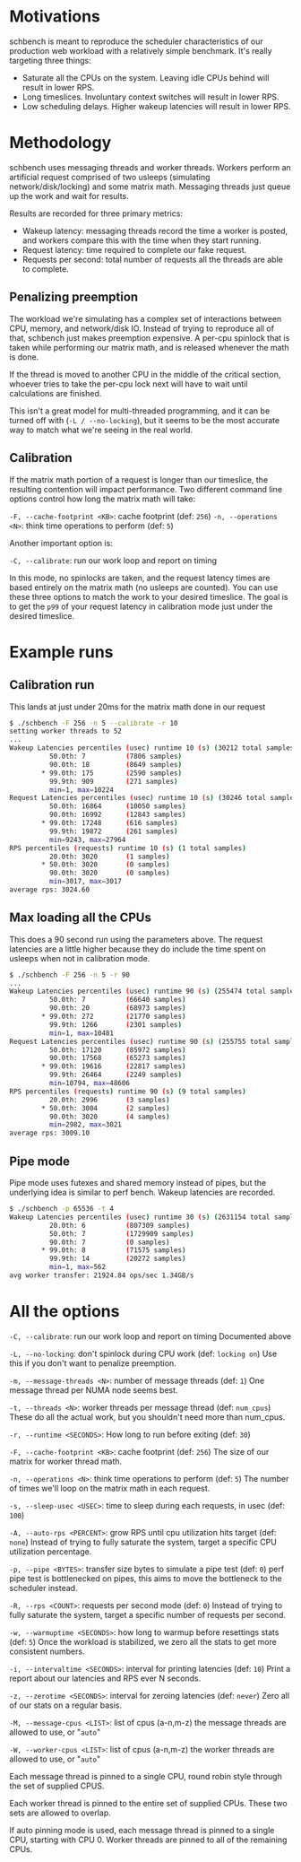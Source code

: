 
# Motivations

schbench is meant to reproduce the scheduler characteristics of our production
web workload with a relatively simple benchmark.  It's really targeting three
things:

- Saturate all the CPUs on the system.  Leaving idle CPUs behind will result in
  lower RPS.
- Long timeslices.  Involuntary context switches will result in lower RPS.
- Low scheduling delays.  Higher wakeup latencies will result in lower RPS.

# Methodology

schbench uses messaging threads and worker threads.  Workers perform an
artificial request comprised of two usleeps (simulating network/disk/locking)
and some matrix math.  Messaging threads just queue up the work and wait for
results.

Results are recorded for three primary metrics:

- Wakeup latency: messaging threads record the time a worker is posted, and
  workers compare this with the time when they start running.
- Request latency: time required to complete our fake request.
- Requests per second: total number of requests all the threads are able to
  complete.

## Penalizing preemption

The workload we're simulating has a complex set of interactions between CPU,
memory, and network/disk IO.  Instead of trying to reproduce all of that,
schbench just makes preemption expensive.   A per-cpu spinlock that is taken
while performing our matrix math, and is released whenever the math is done.

If the thread is moved to another CPU in the middle of the critical section,
whoever tries to take the per-cpu lock next will have to wait until
calculations are finished.

This isn't a great model for multi-threaded programming, and it can be turned
off with (`-L / --no-locking`), but it seems to be the most accurate way to match
what we're seeing in the real world.

## Calibration

If the matrix math portion of a request is longer than our timeslice, the
resulting contention will impact performance.  Two different command line
options control how long the matrix math will take:

`-F, --cache-footprint <KB>`: cache footprint (def: `256`)
`-n, --operations <N>`: think time operations to perform (def: `5`)

Another important option is:

`-C, --calibrate`: run our work loop and report on timing

In this mode, no spinlocks are taken, and the request latency times are based
entirely on the matrix math (no usleeps are counted).  You can use these three
options to match the work to your desired timeslice.  The goal is to get the
`p99` of your request latency in calibration mode just under the desired
timeslice.

# Example runs

## Calibration run

This lands at just under 20ms for the matrix math done in our request

```bash
$ ./schbench -F 256 -n 5 --calibrate -r 10
setting worker threads to 52
...
Wakeup Latencies percentiles (usec) runtime 10 (s) (30212 total samples)
          50.0th: 7          (7806 samples)
          90.0th: 18         (8649 samples)
        * 99.0th: 175        (2590 samples)
          99.9th: 909        (271 samples)
          min=1, max=10224
Request Latencies percentiles (usec) runtime 10 (s) (30246 total samples)
          50.0th: 16864      (10050 samples)
          90.0th: 16992      (12843 samples)
        * 99.0th: 17248      (616 samples)
          99.9th: 19872      (261 samples)
          min=9243, max=27964
RPS percentiles (requests) runtime 10 (s) (1 total samples)
          20.0th: 3020       (1 samples)
        * 50.0th: 3020       (0 samples)
          90.0th: 3020       (0 samples)
          min=3017, max=3017
average rps: 3024.60
```

## Max loading all the CPUs

This does a 90 second run using the parameters above.  The request latencies
are a little higher because they do include the time spent on usleeps when not
in calibration mode.

```bash
$ ./schbench -F 256 -n 5 -r 90
...
Wakeup Latencies percentiles (usec) runtime 90 (s) (255474 total samples)
          50.0th: 7          (66640 samples)
          90.0th: 20         (68973 samples)
        * 99.0th: 272        (21770 samples)
          99.9th: 1266       (2301 samples)
          min=1, max=10481
Request Latencies percentiles (usec) runtime 90 (s) (255755 total samples)
          50.0th: 17120      (85972 samples)
          90.0th: 17568      (65273 samples)
        * 99.0th: 19616      (22817 samples)
          99.9th: 26464      (2249 samples)
          min=10794, max=48606
RPS percentiles (requests) runtime 90 (s) (9 total samples)
          20.0th: 2996       (3 samples)
        * 50.0th: 3004       (2 samples)
          90.0th: 3020       (4 samples)
          min=2982, max=3021
average rps: 3009.10
```

## Pipe mode

Pipe mode uses futexes and shared memory instead of pipes, but the underlying
idea is similar to perf bench.  Wakeup latencies are recorded.

```bash
$ ./schbench -p 65536 -t 4
Wakeup Latencies percentiles (usec) runtime 30 (s) (2631154 total samples)
          20.0th: 6          (807309 samples)
          50.0th: 7          (1729909 samples)
          90.0th: 7          (0 samples)
        * 99.0th: 8          (71575 samples)
          99.9th: 14         (20272 samples)
          min=1, max=562
avg worker transfer: 21924.84 ops/sec 1.34GB/s
```

# All the options

`-C, --calibrate`: run our work loop and report on timing
Documented above

`-L, --no-locking`: don't spinlock during CPU work (def: `locking on`)
Use this if you don't want to penalize preemption.

`-m, --message-threads <N>`: number of message threads (def: `1`)
One message thread per NUMA node seems best.

`-t, --threads <N>`: worker threads per message thread (def: `num_cpus`)
These do all the actual work, but you shouldn't need more than num_cpus.

`-r, --runtime <SECONDS>`: How long to run before exiting (def: `30`)

`-F, --cache-footprint <KB>`: cache footprint (def: `256`)
The size of our matrix for worker thread math.

`-n, --operations <N>`: think time operations to perform (def: `5`)
The number of times we'll loop on the matrix math in each request.

`-s, --sleep-usec <USEC>`: time to sleep during each requests, in usec (def: `100`)

`-A, --auto-rps <PERCENT>`: grow RPS until cpu utilization hits target (def: `none`)
Instead of trying to fully saturate the system, target a specific CPU utilization percentage.

`-p, --pipe <BYTES>`: transfer size bytes to simulate a pipe test (def: `0`)
perf pipe test is bottlenecked on pipes, this aims to move the bottleneck to the scheduler instead.

`-R, --rps <COUNT>`: requests per second mode (def: `0`)
Instead of trying to fully saturate the system, target a specific number of requests per second.

`-w, --warmuptime <SECONDS>`: how long to warmup before resettings stats (def: `5`)
Once the workload is stabilized, we zero all the stats to get more consistent numbers.

`-i, --intervaltime <SECONDS>`: interval for printing latencies (def: `10`)
Print a report about our latencies and RPS ever N seconds.

`-z, --zerotime <SECONDS>`: interval for zeroing latencies (def: `never`)
Zero all of our stats on a regular basis.

`-M, --message-cpus <LIST>`: list of cpus (a-n,m-z) the message threads are allowed to use, or "`auto`"

`-W, --worker-cpus <LIST>`: list of cpus (a-n,m-z) the worker threads are allowed to use, or "`auto`"

Each message thread is pinned to a single CPU, round robin style through the set of
supplied CPUS.

Each worker thread is pinned to the entire set of supplied CPUs.  These two
sets are allowed to overlap.

If auto pinning mode is used, each message thread is pinned to a single CPU,
starting with CPU 0.  Worker threads are pinned to all of the remaining CPUs.
